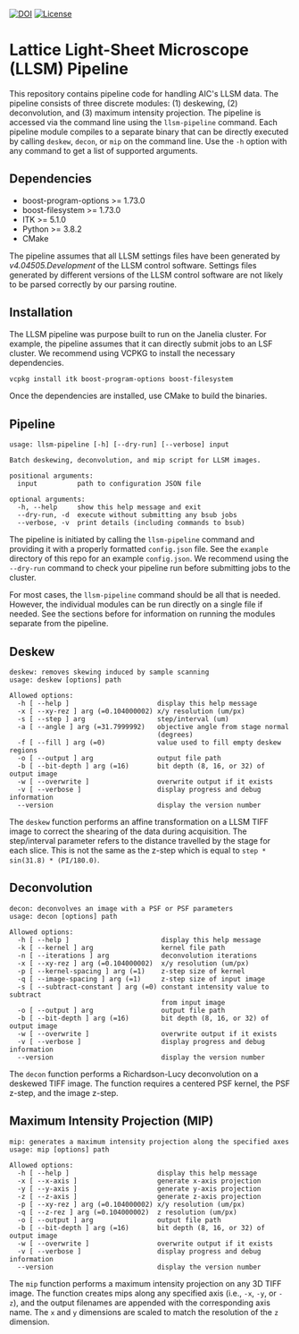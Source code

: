 [![DOI](https://zenodo.org/badge/DOI/10.5281/zenodo.11106928.svg)](https://doi.org/10.5281/zenodo.11106928) [![License](https://img.shields.io/badge/License-BSD_3--Clause-blue.svg)](https://opensource.org/licenses/BSD-3-Clause)

# Lattice Light-Sheet Microscope (LLSM) Pipeline

This repository contains pipeline code for handling AIC's LLSM data. The pipeline consists of three discrete modules: (1) deskewing, (2) deconvolution, and (3) maximum intensity projection. The pipeline is accessed via the command line using the `llsm-pipeline` command. Each pipeline module compiles to a separate binary that can be directly executed by calling `deskew`, `decon`, or `mip` on the command line. Use the `-h` option with any command to get a list of supported arguments.

## Dependencies

* boost-program-options >= 1.73.0
* boost-filesystem >= 1.73.0
* ITK >= 5.1.0
* Python >= 3.8.2
* CMake

The pipeline assumes that all LLSM settings files have been generated by *v4.04505.Development* of the LLSM control software. Settings files generated by different versions of the LLSM control software are not likely to be parsed correctly by our parsing routine.

## Installation

The LLSM pipeline was purpose built to run on the Janelia cluster. For example, the pipeline assumes that it can directly submit jobs to an LSF cluster. We recommend using VCPKG to install the necessary dependencies.

```bash
vcpkg install itk boost-program-options boost-filesystem
```

Once the dependencies are installed, use CMake to build the binaries.

## Pipeline

```
usage: llsm-pipeline [-h] [--dry-run] [--verbose] input

Batch deskewing, deconvolution, and mip script for LLSM images.

positional arguments:
  input          path to configuration JSON file

optional arguments:
  -h, --help     show this help message and exit
  --dry-run, -d  execute without submitting any bsub jobs
  --verbose, -v  print details (including commands to bsub)
```

The pipeline is initiated by calling the `llsm-pipeline` command and providing it with a properly formatted `config.json` file. See the `example` directory of this repo for an example `config.json`. We recommend using the `--dry-run` command to check your pipeline run before submitting jobs to the cluster.

For most cases, the `llsm-pipeline` command should be all that is needed. However, the individual modules can be run directly on a single file if needed. See the sections before for information on running the modules separate from the pipeline.

## Deskew

```text
deskew: removes skewing induced by sample scanning
usage: deskew [options] path

Allowed options:
  -h [ --help ]                      display this help message
  -x [ --xy-rez ] arg (=0.104000002) x/y resolution (um/px)
  -s [ --step ] arg                  step/interval (um)
  -a [ --angle ] arg (=31.7999992)   objective angle from stage normal 
                                     (degrees)
  -f [ --fill ] arg (=0)             value used to fill empty deskew regions
  -o [ --output ] arg                output file path
  -b [ --bit-depth ] arg (=16)       bit depth (8, 16, or 32) of output image
  -w [ --overwrite ]                 overwrite output if it exists
  -v [ --verbose ]                   display progress and debug information
  --version                          display the version number
```

The `deskew` function performs an affine transformation on a LLSM TIFF image to correct the shearing of the data during acquisition. The step/interval parameter refers to the distance travelled by the stage for each slice. This is not the same as the z-step which is equal to `step * sin(31.8) * (PI/180.0)`.

## Deconvolution

```text
decon: deconvolves an image with a PSF or PSF parameters
usage: decon [options] path

Allowed options:
  -h [ --help ]                       display this help message
  -k [ --kernel ] arg                 kernel file path
  -n [ --iterations ] arg             deconvolution iterations
  -x [ --xy-rez ] arg (=0.104000002)  x/y resolution (um/px)
  -p [ --kernel-spacing ] arg (=1)    z-step size of kernel
  -q [ --image-spacing ] arg (=1)     z-step size of input image
  -s [ --subtract-constant ] arg (=0) constant intensity value to subtract 
                                      from input image
  -o [ --output ] arg                 output file path
  -b [ --bit-depth ] arg (=16)        bit depth (8, 16, or 32) of output image
  -w [ --overwrite ]                  overwrite output if it exists
  -v [ --verbose ]                    display progress and debug information
  --version                           display the version number
```

The `decon` function performs a Richardson-Lucy deconvolution on a deskewed TIFF image. The function requires a centered PSF kernel, the PSF z-step, and the image z-step.

## Maximum Intensity Projection (MIP)

```text
mip: generates a maximum intensity projection along the specified axes
usage: mip [options] path

Allowed options:
  -h [ --help ]                      display this help message
  -x [ --x-axis ]                    generate x-axis projection
  -y [ --y-axis ]                    generate y-axis projection
  -z [ --z-axis ]                    generate z-axis projection
  -p [ --xy-rez ] arg (=0.104000002) x/y resolution (um/px)
  -q [ --z-rez ] arg (=0.104000002)  z resolution (um/px)
  -o [ --output ] arg                output file path
  -b [ --bit-depth ] arg (=16)       bit depth (8, 16, or 32) of output image
  -w [ --overwrite ]                 overwrite output if it exists
  -v [ --verbose ]                   display progress and debug information
  --version                          display the version number
```

The `mip` function performs a maximum intensity projection on any 3D TIFF image. The function creates mips along any specified axis (i.e., `-x`, `-y`, or `-z`), and the output filenames are appended with the corresponding axis name. The `x` and `y` dimensions are scaled to match the resolution of the `z` dimension.
